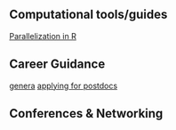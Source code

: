 ## Computational tools/guides 

[Parallelization in R](https://github.com/weecology/lab-wiki/wiki/Parallelization-in-R)

## Career Guidance
[genera]()
[applying for postdocs]()

## Conferences & Networking
[]()
[]()